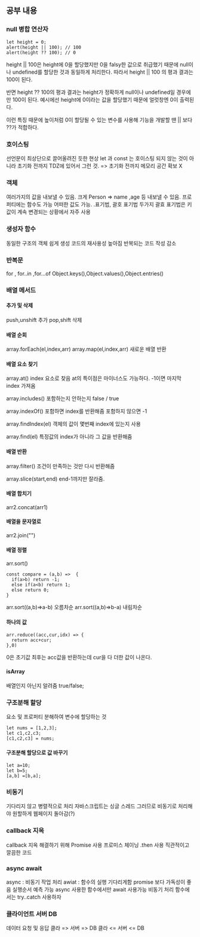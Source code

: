 ## 공부 내용

### null 병합 연산자

```
let height = 0;
alert(height || 100); // 100
alert(height ?? 100); // 0
```

height || 100은 height에 0을 할당했지만 0을 falsy한 값으로 취급했기 때문에 null이나 undefined를 할당한 것과 동일하게 처리한다. 따라서 height || 100 의 평과 결과는 100이 된다.

반면 height ?? 100의 평과 결과는 height가 정확하게 null이나 undefined일 경우에만 100이 된다.
예시에선 height에 0이라는 값을 할당했기 때문에 얼럿창엔 0이 출력된다.

이런 특징 때문에 높이처럼 0이 할당될 수 있는 변수를 사용해 기능을 개발할 땐 || 보다 ??가 적합하다.

### 호이스팅

선언문이 최상단으로 끌어올려진 듯한 현상
let 과 const 는 호이스팅 되지 않는 것이 아니라
초기화 전까지 TDZ에 있어서 그런 것. => 초기화 전까지 메모리 공간 확보 X

### 객체

여러가지의 값을 내보낼 수 있음.
크게 Person => name ,age 등 내보낼 수 있음.
프로퍼티에는 함수도 가능 어떠한 값도 가능.
.표기법, 괄호 표기법 두가지
괄효 표기법은 키값이 계속 변경되는 상황에서 자주 사용

### 생성자 함수

동일한 구조의 객체 쉽게 생성
코드의 재사용성 높아짐
반복되는 코드 작성 감소

### 반복문

for , for..in ,for...of
Object.keys(),Object.values(),Object.entries()

### 배열 메서드

#### 추가 및 삭제

push,unshift 추가
pop,shift 삭제

#### 배열 순회

array.forEach(el,index,arr)
array.map(el,index,arr) 새로운 배열 반환

#### 배열 요소 찾기

array.at() index 요소로 찾음
at의 특이점은 마이너스도 가능하다. -1이면 마지막 index 가져옴

array.includes() 포함하는지 안하는지 false / true

array.indexOf() 포함하면 index를 반환해줌 포함하지 않으면 -1

array.findIndex(el) 객체의 값이 몇번째 index에 있는지 사용

array.find(el) 특정값의 index가 아니라 그 값을 반환해줌

#### 배열 반환

array.filter() 조건이 만족하는 것만 다시 반환해줌

array.slice(start,end) end-1까지만 잘라줌.

#### 배열 합치기

arr2.concat(arr1)

#### 배열을 문자열로

arr2.join("")

#### 배열 정렬

arr.sort()

```
const compare = (a,b) =>  {
  if(a>b) return -1;
  else if(a<b) return 1;
  else return 0;
}
```

arr.sort((a,b)=>a-b) 오름차순
arr.sort((a,b)=>b-a) 내림차순

#### 하나의 값

```
arr.reduce((acc,cur,idx) => {
  return acc+cur;
},0)
```

0은 초기값 최후는 acc값을 반환하는데 cur을 다 더한 값이 나온다.

#### isArray

배열인지 아닌지 알려줌 true/false;

### 구조분해 할당

요소 및 프로퍼티 분해하여 변수에 할당하는 것

```
let nums = [1,2,3];
let c1,c2,c3;
[c1,c2,c3] = nums;

```

#### 구조분해 할당으로 값 바꾸기

```
let a=10;
let b=5;
[a,b] =[b,a];
```

### 비동기

기다리지 않고 병렬적으로 처리
자바스크립트는 싱글 스레드
그러므로 비동기로 처리해야 원할하게 웹페이지 돌아감(?)

### callback 지옥

callback 지옥 해결하기 위해 Promise 사용
프로미스 체이닝 .then 사용
직관적이고 깔끔한 코드

### async await

async : 비동기 작업 처리
awiat : 함수의 실행 기다리게함
promise 보다 가독성이 좋음
실행순서 예측 가능
async 사용한 함수에서만 await 사용가능
비동기 처리 함수에서는 try..catch 사용하자

### 클라이언트 서버 DB

데이터 요청 및 응답
클라 => 서버 => DB
클라 <= 서버 <= DB


